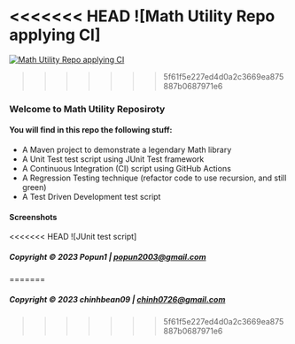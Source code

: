 <<<<<<< HEAD
![Math Utility Repo applying CI]
=======

[![Math Utility Repo applying CI](https://github.com/chinhbean09/math-util-testing/actions/workflows/math-util-ci-maven.yml/badge.svg)](https://github.com/chinhbean09/math-util-testing/actions/workflows/math-util-ci-maven.yml)

>>>>>>> 5f61f5e227ed4d0a2c3669ea875887b0687971e6
### Welcome to Math Utility Reposiroty

#### You will find in this repo the following stuff:

* A Maven project to demonstrate a legendary Math library
* A Unit Test test script using JUnit Test framework
* A Continuous Integration (CI) script using GitHub Actions
* A Regression Testing technique (refactor code to use recursion, and still green)
* A Test Driven Development test script 

#### Screenshots
<<<<<<< HEAD
![JUnit test script]

##### Copyright &#169; 2023 Popun1 | popun2003@gmail.com
=======
##### Copyright &#169; 2023 chinhbean09  | chinh0726@gmail.com
>>>>>>> 5f61f5e227ed4d0a2c3669ea875887b0687971e6
